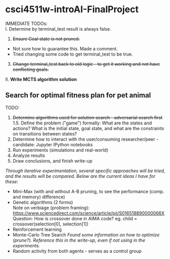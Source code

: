 # csci4511w-introAI-FinalProject

IMMEDIATE TODOs:  
I. Determine by terminal_test result is always false.  
1. ~~Ensure Goal state is not pruned.~~
  - Not sure how to guarantee this. Made a comment.
  - Tried changing some code to get terminal_test to be true.
3. ~~Change terminal_test back to old logic - to get it working and not have conflicting goals.~~

II. **Write MCTS algorithm solution**

## Search for optimal fitness plan for pet animal

TODO:
1. ~~Determine algorithms used for solution search - adversarial search first~~  
1.5. Define the problem ("game") formally: What are the states and actions? What is the initial state, goal state, and what are the constraints on transitions between states?
2. Determine how to interact with the user/consuming researcher/peer - candidate: Jupyter IPython notebooks
3. Run experiments (simulations and real-world)
4. Analyze results
5. Draw conclusions, and finish write-up

*Through iterative experimentation, several specific approaches will be tried, and the results will be compared. Below are the current ideas I have for these:*
- Mini-Max (with and without A-B pruning, to see the performance (comp. and memory) difference)
- Genetic algorithms (2 forms)  
Note on verbiage (problem framing): https://www.sciencedirect.com/science/article/pii/S016518890000066X  
Question: How is crossover done in AIMA code?
eg. child = crossover(selection[0], selection[1])  
- Reinforcement learning
- Monte-Carlo Tree Search
*Found some information on how to optimize (prune?). Reference this in the write-up, even if not using in the experiments.*
- Random activity from both agents - serves as a control group

